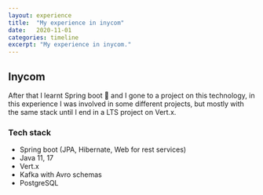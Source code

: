 ```yaml
---
layout: experience
title:  "My experience in inycom"
date:   2020-11-01
categories: timeline
excerpt: "My experience in inycom."
---
```


## Inycom

After that I learnt Spring boot 🍃 and I gone to a project on this technology, in this experience I was involved in some different projects, but mostly with the same stack until I end in a LTS project on Vert.x.

### Tech stack
- Spring boot (JPA, Hibernate, Web for rest services)
- Java 11, 17
- Vert.x
- Kafka with Avro schemas
- PostgreSQL
